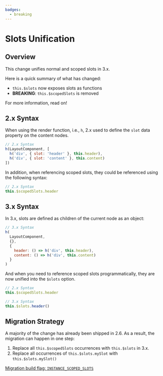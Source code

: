 ```yaml
---
badges:
  - breaking
---
```


# Slots Unification <MigrationBadges :badges="$frontmatter.badges" />

## Overview

This change unifies normal and scoped slots in 3.x.

Here is a quick summary of what has changed:

- `this.$slots` now exposes slots as functions
- **BREAKING**: `this.$scopedSlots` is removed

For more information, read on!

## 2.x Syntax

When using the render function, i.e., `h`, 2.x used to define the `slot` data property on the content nodes.

```js
// 2.x Syntax
h(LayoutComponent, [
  h('div', { slot: 'header' }, this.header),
  h('div', { slot: 'content' }, this.content)
])
```

In addition, when referencing scoped slots, they could be referenced using the following syntax:

```js
// 2.x Syntax
this.$scopedSlots.header
```

## 3.x Syntax

In 3.x, slots are defined as children of the current node as an object:

```js
// 3.x Syntax
h(
  LayoutComponent,
  {},
  {
    header: () => h('div', this.header),
    content: () => h('div', this.content)
  }
)
```

And when you need to reference scoped slots programmatically, they are now unified into the `$slots` option.

```js
// 2.x Syntax
this.$scopedSlots.header

// 3.x Syntax
this.$slots.header()
```

## Migration Strategy

A majority of the change has already been shipped in 2.6. As a result, the migration can happen in one step:

1. Replace all `this.$scopedSlots` occurrences with `this.$slots` in 3.x.
2. Replace all occurrences of `this.$slots.mySlot` with `this.$slots.mySlot()`

[Migration build flag: `INSTANCE_SCOPED_SLOTS`](migration-build.html#compat-configuration)
